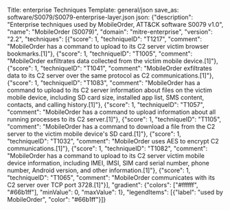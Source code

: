 Title: enterprise Techniques
Template: general/json
save_as: software/S0079/S0079-enterprise-layer.json
json: {"description": "Enterprise techniques used by MobileOrder, ATT&CK software S0079 v1.0", "name": "MobileOrder (S0079)", "domain": "mitre-enterprise", "version": "2.2", "techniques": [{"score": 1, "techniqueID": "T1217", "comment": "MobileOrder has a command to upload to its C2 server victim browser bookmarks.[1]"}, {"score": 1, "techniqueID": "T1005", "comment": "MobileOrder exfiltrates data collected from the victim mobile device.[1]"}, {"score": 1, "techniqueID": "T1041", "comment": "MobileOrder exfiltrates data to its C2 server over the same protocol as C2 communications.[1]"}, {"score": 1, "techniqueID": "T1083", "comment": "MobileOrder has a command to upload to its C2 server information about files on the victim mobile device, including SD card size, installed app list, SMS content, contacts, and calling history.[1]"}, {"score": 1, "techniqueID": "T1057", "comment": "MobileOrder has a command to upload information about all running processes to its C2 server.[1]"}, {"score": 1, "techniqueID": "T1105", "comment": "MobileOrder has a command to download a file from the C2 server to the victim mobile device's SD card.[1]"}, {"score": 1, "techniqueID": "T1032", "comment": "MobileOrder uses AES to encrypt C2 communications.[1]"}, {"score": 1, "techniqueID": "T1082", "comment": "MobileOrder has a command to upload to its C2 server victim mobile device information, including IMEI, IMSI, SIM card serial number, phone number, Android version, and other information.[1]"}, {"score": 1, "techniqueID": "T1065", "comment": "MobileOrder communicates with its C2 server over TCP port 3728.[1]"}], "gradient": {"colors": ["#ffffff", "#66b1ff"], "minValue": 0, "maxValue": 1}, "legendItems": [{"label": "used by MobileOrder", "color": "#66b1ff"}]}